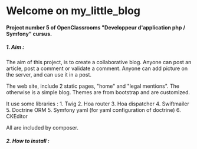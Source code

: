# Welcome on my_little_blog
#### Project number 5 of OpenClassrooms "Developpeur d'application php / Symfony" cursus. 

##### 1. Aim :

The aim of this project, is to create a collaborative blog. Anyone can post an article, post a comment or validate a comment.
Anyone can add picture on the server, and can use it in a post.

The web site, include 2 static pages, "home" and "legal mentions". The otherwise is a simple blog. Themes are from bootstrap
and are customized.

It use some libraries :
    1. Twig
    2. Hoa router
    3. Hoa dispatcher
    4. Swiftmailer
    5. Doctrine ORM
    5. Symfony yaml (for yaml configuration of doctrine)
    6. CKEditor
    
All are included by composer.

##### 2. How to install :


